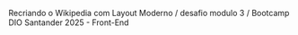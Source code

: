 Recriando o Wikipedia com Layout Moderno / desafio modulo 3 / Bootcamp DIO Santander 2025 - Front-End